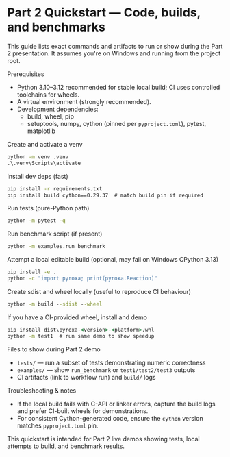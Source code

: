 # Part 2 Quickstart — Code, builds, and benchmarks

This guide lists exact commands and artifacts to run or show during the Part 2 presentation. It assumes you're on Windows and running from the project root.

Prerequisites
- Python 3.10–3.12 recommended for stable local build; CI uses controlled toolchains for wheels.
- A virtual environment (strongly recommended).
- Development dependencies:
  - build, wheel, pip
  - setuptools, numpy, cython (pinned per `pyproject.toml`), pytest, matplotlib

Create and activate a venv

```cmd
python -m venv .venv
.\.venv\Scripts\activate
```

Install dev deps (fast)

```cmd
pip install -r requirements.txt
pip install build cython==0.29.37  # match build pin if required
```

Run tests (pure-Python path)

```cmd
python -m pytest -q
```

Run benchmark script (if present)

```cmd
python -m examples.run_benchmark
```

Attempt a local editable build (optional, may fail on Windows CPython 3.13)

```cmd
pip install -e .
python -c "import pyroxa; print(pyroxa.Reaction)"
```

Create sdist and wheel locally (useful to reproduce CI behaviour)

```cmd
python -m build --sdist --wheel
```

If you have a CI-provided wheel, install and demo

```cmd
pip install dist\pyroxa-<version>-<platform>.whl
python -m test1  # run same demo to show speedup
```

Files to show during Part 2 demo
- `tests/` — run a subset of tests demonstrating numeric correctness
- `examples/` — show `run_benchmark` or `test1/test2/test3` outputs
- CI artifacts (link to workflow run) and `build/` logs

Troubleshooting & notes
- If the local build fails with C-API or linker errors, capture the build logs and prefer CI-built wheels for demonstrations.
- For consistent Cython-generated code, ensure the `cython` version matches `pyproject.toml` pin.

This quickstart is intended for Part 2 live demos showing tests, local attempts to build, and benchmark results.
